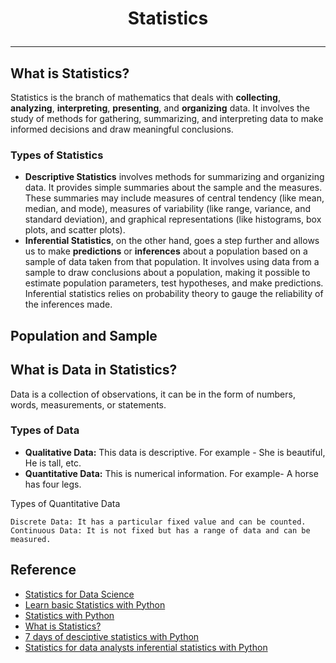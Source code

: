 # <p align="center"> Statistics </p>
---
## What is Statistics?
Statistics is the branch of mathematics that deals with **collecting**, **analyzing**, **interpreting**, **presenting**, and **organizing** data. It involves the study of methods for gathering, summarizing, and interpreting data to make informed decisions and draw meaningful conclusions.

### Types of Statistics
* **Descriptive Statistics** involves methods for summarizing and organizing data. It provides simple summaries about the sample and the measures. These summaries may include measures of central tendency (like mean, median, and mode), measures of variability (like range, variance, and standard deviation), and graphical representations (like histograms, box plots, and scatter plots).
* **Inferential Statistics**, on the other hand, goes a step further and allows us to make **predictions** or **inferences** about a population based on a sample of data taken from that population. It involves using data from a sample to draw conclusions about a population, making it possible to estimate population parameters, test hypotheses, and make predictions. Inferential statistics relies on probability theory to gauge the reliability of the inferences made.

## Population and Sample

## What is Data in Statistics?
Data is a collection of observations, it can be in the form of numbers, words, measurements, or statements.
### Types of Data
* **Qualitative Data:** This data is descriptive. For example - She is beautiful, He is tall, etc.
* **Quantitative Data:** This is numerical information. For example- A horse has four legs.

Types of Quantitative Data

    Discrete Data: It has a particular fixed value and can be counted.
    Continuous Data: It is not fixed but has a range of data and can be measured.

## Reference
* [Statistics for Data Science](https://www.geeksforgeeks.org/statistics-for-data-science/)
* [Learn basic Statistics with Python](https://medium.com/@skhans/learn-basic-statistics-with-python-cc0f45275929)
* [Statistics with Python](https://kelvincheng-ds.medium.com/statistics-with-python-739f46f4d71e)
* [What is Statistics?](https://medium.com/@madhuri15/7-days-of-statistics-for-data-science-day-01-what-is-statistics-28ccc82c6a4f)
* [7 days of desciptive statistics with Python](https://medium.com/data-bistrot/7-days-of-descriptive-statistics-with-python-8c064e31eef9)
* [Statistics for data analysts inferential statistics with Python](https://medium.com/codex/statistics-for-data-analysts-inferential-statistics-with-python-de8b7f49cfa)

